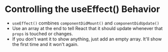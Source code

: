 # Controlling the useEffect() Behavior
- `useEffect()` combines `componentDidMount()` and `componentDidUpdate()`
- Use an array at the end to tell React that it should update whenever that `props` is touched or changes.
- If you don't want it to show anything, just add an empty array. It'll show the first time and it won't again.